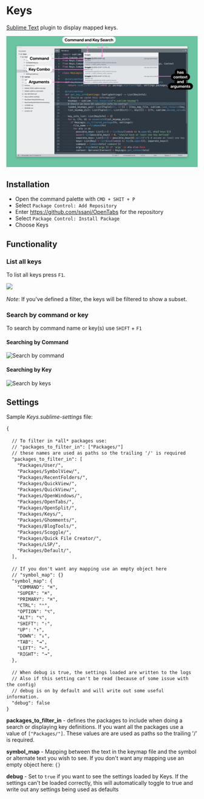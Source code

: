 # Keys

[Sublime Text](https://www.sublimetext.com/) plugin to display mapped keys.

![](keys.png)

## Installation

- Open the command palette with `CMD + SHIT + P`
- Select `Package Control: Add Repository`
- Enter https://github.com/ssanj/OpenTabs for the repository
- Select `Package Control: Install Package`
- Choose Keys


## Functionality

### List all keys

To list all keys press `F1`.

![](key-definitions.gif)

*Note*: If you've defined a filter, the keys will be filtered to show a subset.

### Search by command or key

To search by command name or key(s) use `SHIFT` + `F1`

#### Searching by Command

![Search by command](key-search-command.gif)

#### Searching by Key

![Search by keys](key-search-keys.gif)


## Settings

Sample *Keys.sublime-settings* file:

```
{

  // To filter in *all* packages use:
  // "packages_to_filter_in": ["Packages/"]
  // these names are used as paths so the trailing '/' is required
  "packages_to_filter_in": [
    "Packages/User/",
    "Packages/SymbolView/",
    "Packages/RecentFolders/",
    "Packages/QuickView/",
    "Packages/QuickView/",
    "Packages/OpenWindows/",
    "Packages/OpenTabs/",
    "Packages/OpenSplit/",
    "Packages/Keys/",
    "Packages/Ghomments/",
    "Packages/BlogTools/",
    "Packages/Scoggle/",
    "Packages/Quick File Creator/",
    "Packages/LSP/",
    "Packages/Default/",
  ],

  // If you don't want any mapping use an empty object here
  // "symbol_map": {}
  "symbol_map": {
    "COMMAND": "⌘",
    "SUPER": "⌘",
    "PRIMARY": "⌘",
    "CTRL": "⌃",
    "OPTION": "⌥",
    "ALT": "⌥",
    "SHIFT": "⇧",
    "UP": "↑",
    "DOWN": "↓",
    "TAB": "⇥",
    "LEFT": "←",
    "RIGHT": "→",
  },

  // When debug is true, the settings loaded are written to the logs
  // Also if this setting can't be read (because of some issue with the config)
  // debug is on by default and will write out some useful information.
  "debug": false
}
```

**packages_to_filter_in** - defines the packages to include when doing a search or displaying key definitions. If you want all the packages use a value of `["Packages/"]`. These values are are used as paths so the trailing '/' is required.

**symbol_map** - Mapping between the text in the keymap file and the symbol or alternate text you wish to see. If you don't want any mapping use an empty object here: `{}`

**debug** - Set to `true` if you want to see the settings loaded by Keys. If the settings can't be loaded correctly, this will automatically toggle to true and write out any settings being used as defaults
